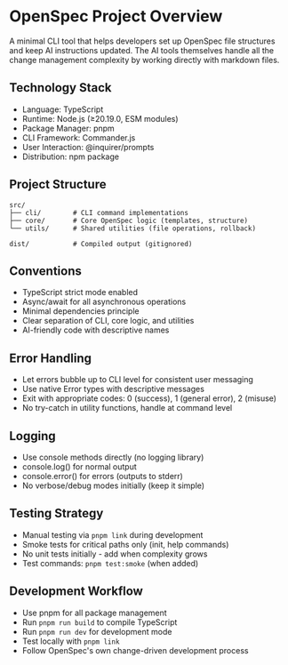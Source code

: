 # OpenSpec Project Overview

A minimal CLI tool that helps developers set up OpenSpec file structures and keep AI instructions updated. The AI tools themselves handle all the change management complexity by working directly with markdown files.

## Technology Stack
- Language: TypeScript
- Runtime: Node.js (≥20.19.0, ESM modules)
- Package Manager: pnpm
- CLI Framework: Commander.js
- User Interaction: @inquirer/prompts
- Distribution: npm package

## Project Structure
```
src/
├── cli/        # CLI command implementations
├── core/       # Core OpenSpec logic (templates, structure)
└── utils/      # Shared utilities (file operations, rollback)

dist/           # Compiled output (gitignored)
```

## Conventions
- TypeScript strict mode enabled
- Async/await for all asynchronous operations
- Minimal dependencies principle
- Clear separation of CLI, core logic, and utilities
- AI-friendly code with descriptive names

## Error Handling
- Let errors bubble up to CLI level for consistent user messaging
- Use native Error types with descriptive messages
- Exit with appropriate codes: 0 (success), 1 (general error), 2 (misuse)
- No try-catch in utility functions, handle at command level

## Logging
- Use console methods directly (no logging library)
- console.log() for normal output
- console.error() for errors (outputs to stderr)
- No verbose/debug modes initially (keep it simple)

## Testing Strategy
- Manual testing via `pnpm link` during development
- Smoke tests for critical paths only (init, help commands)
- No unit tests initially - add when complexity grows
- Test commands: `pnpm test:smoke` (when added)

## Development Workflow
- Use pnpm for all package management
- Run `pnpm run build` to compile TypeScript
- Run `pnpm run dev` for development mode
- Test locally with `pnpm link`
- Follow OpenSpec's own change-driven development process
